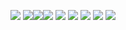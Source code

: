 ![](https://64.media.tumblr.com/3a8afaea4141299629e035e595c76e7e/tumblr_peptb0nhxn1saxyy3o8_250.gifv) ![](https://64.media.tumblr.com/f3b05f97b2232e19fc91a61403539968/tumblr_peptb0nhxn1saxyy3o6_250.gifv)![](https://64.media.tumblr.com/beae8ca91ccdf4a06bd9d07e1cf17959/tumblr_peptb0nhxn1saxyy3o10_250.gifv)![](https://64.media.tumblr.com/27cf5e4f215d36ac18348cb57ade108a/tumblr_peptb0nhxn1saxyy3o9_250.gifv)
                                               ![](https://64.media.tumblr.com/bd9e7d7beb6f7094bdaa3ace44a78f10/tumblr_peptb0nhxn1saxyy3o7_250.gifv) ![](https://64.media.tumblr.com/f954fee7a2f6cfa281fdbcf8b4b9d796/tumblr_peptb0nhxn1saxyy3o4_250.gifv) ![](https://encrypted-tbn0.gstatic.com/images?q=tbn:ANd9GcTBu224HJ-AGInNwYB47Sgrf7LID5_KURI_E8-v1q0BjjxlUzieTI5tfq4B5UXaiO8ftzs&usqp=CAU) ![](https://i.ytimg.com/vi/FOUcFvEJhnw/mqdefault.jpg) ![](https://encrypted-tbn0.gstatic.com/images?q=tbn:ANd9GcT-0TY3LcYNASrLbV0dUlZnYdJHUxznVq4IwD6pxvEDlYgEWKFjZ6ALVpgm2bmb7rxHH0Y&usqp=CAU)
